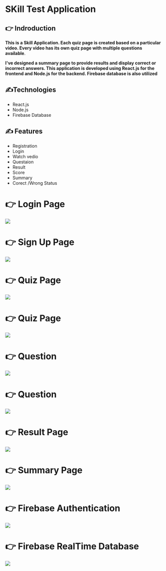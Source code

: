  #  SKill Test Application 
 

## 👉 Indroduction 

**This is a Skill Application. Each quiz page is created based on a particular video. Every video has its own quiz page with multiple questions available**.

**I've designed a summary page to provide results and display correct or incorrect answers. This application is developed using **React.js** for the frontend and **Node.js** for the backend. **Firebase database** is also utilized**

## ✍️Technologies

- React.js
- Node.js
- Firebase Database 



## ✍️ Features

- Registration
- Login
- Watch vedio 
- Questaion 
- Result
- Score
- Summary
- Corect /Wrong Status
  




 # 👉 Login Page 
 
 

<img    src="https://github.com/Rasel-Mahmud-61/Skill-Test/blob/main/images/Skill_app_login.png">


 
# 👉 Sign Up Page 



<img    src="https://github.com/Rasel-Mahmud-61/Skill-Test/blob/main/images/Skill_app_signup.png">



   

# 👉 Quiz Page  


<img    src="https://github.com/Rasel-Mahmud-61/Skill-Test/blob/main/images/Skill_app_quizz_page_1.png">


# 👉 Quiz Page  


<img    src="https://github.com/Rasel-Mahmud-61/FullStack-App/blob/master/public/fullstack%20database.png">



# 👉 Question  


<img    src="https://github.com/Rasel-Mahmud-61/Skill-Test/blob/main/images/Skill_App_quiz_page_2.png">


# 👉 Question  


<img    src="https://github.com/Rasel-Mahmud-61/Skill-Test/blob/main/images/Quiz_page_3.png">


# 👉 Result  Page  


<img    src="https://github.com/Rasel-Mahmud-61/Skill-Test/blob/main/images/Skill_app_summary.png">

# 👉 Summary  Page  



<img    src="https://github.com/Rasel-Mahmud-61/Skill-Test/blob/main/images/Skill_app_summary_2.png">


# 👉 Firebase Authentication 




<img    src="https://github.com/Rasel-Mahmud-61/Skill-Test/blob/main/images/skill_app_firebase1.png">


# 👉 Firebase RealTime Database 



<img    src="https://github.com/Rasel-Mahmud-61/Skill-Test/blob/main/images/Firebase_2.png">


